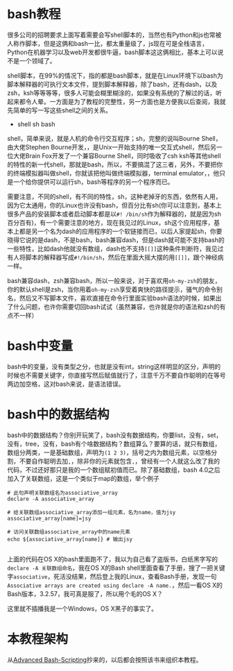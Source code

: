 # bash教程

很多公司的招聘要求上面写着需要会写shell脚本的，当然也有Python和js也常被人称作脚本，但是这俩和bash一比，都太重量级了，js现在可是全栈语言，Python在机器学习以及web开发都很牛逼，bash脚本这这俩相比，基本上可以说不是一个领域了。

shell脚本，在99%的情况下，指的都是bash脚本，就是在Linux环境下以bash为脚本解释器的可执行文本文件，提到脚本解释器，除了bash，还有dash，以及zsh，ksh等等等等，很多人可能会糊里糊涂的，如果没有系统的了解过的话，听起来都令人晕。一方面是为了教程的完整性，另一方面也是方便我以后查阅，我就先简单的写一写这些shell之间的关系。

* shell sh bash 

shell，简单来说，就是人机的命令行交互程序；sh，完整的说叫Bourne Shell，由大佬Stephen Bourne开发，，是Unix一开始支持的唯一交互式shell，然后另一位大佬Brain Fox开发了一个兼容Bourne Shell，同时吸收了csh ksh等其他shell的特性的新一代shell，那就是bash，所以，不要搞混了这三者，另外，不要把你的终端模拟器叫做shell，你就该把他叫做终端模拟器，terminal emulator，，他只是一个给你提供可以运行sh，bash等程序的另一个程序而已。

需要注意，不同的shell，有不同的特性，sh，这种老掉牙的东西，依然有人用，因为它太通用，你的Linux也许没有bash，但百分比有sh(你可以注意到，基本上很多产品的安装脚本或者启动脚本都是以`#! /bin/sh`作为解释器的，就是因为sh百分百有)，有一个需要注意的地方，现在我见过的Linux，sh这个应用程序，基本上都是另一个名为dash的应用程序的一个软链接而已，以后人家提起sh，你要晓得它说的是dash，不是bash，bash兼容dash，但是dash就可能不支持bash的一些特性，比如dash他就没有数组，dash也不支持`[[]]`这种条件判断符，我见过有人将脚本的解释器写成`#!/bin/sh`，然后在里面大摇大摆的用`[[]]`，跟个神经病一样。


bash兼容dash，zsh兼容bash，所以一般来说，对于喜欢用`oh-my-zsh`的朋友，你的默认shell是zsh，当你用着`oh-my-zsh`享受着爽快的路径提示，骚气的命令别名，然后又不写脚本文件，喜欢直接在命令行里面实验bash语法的时候，如果出了什么问题，也许你需要切回bash试试（虽然兼容，也许就是你的语法和zsh的有点不一样）

# bash中变量

bash中的变量，没有类型之分，也就是没有int，string这样明显的区分，声明的时候也不需要关键字，你直接写然后赋值就行了，注意千万不要自作聪明的在等号两边加空格，这对bash来说，是语法错误。


# bash中的数据结构

bash中的数据结构？你别开玩笑了，bash没有数据结构，你要list，没有，set，没有，tree，没有，bash有个啥数据结构？数组算么？要算的话，就只有数组，数组分两类，一是基础数组，声明为`(1 2 3)`，括号之内为数组元素，以空格分割，不要自作聪明去加`,`，除非你的元素就包含`,`，曾经有一个人就这么改了我的代码，不过还好那只是我的一个数组赋初值而已。除了基础数组，bash 4.0之后加入了关联数组，这是一个类似于map的数组，举个例子
```shell
# 此句声明关联数组名为associative_array
declare -A associative_array

# 给关联数组associative_array添加一组元素，名为name，值为jsy
associative_array[name]=jsy

# 访问关联数组associative_array中的name元素
echo ${associative_array[name]} # 输出jsy


```
上面的代码在OS X的bash里面跑不了，我以为自己看了盗版书，白纸黑字写的`declare -A 关联数组命名`，我在OS X的Bash shell里面查看了手册，搜了一把关键字`associative`，死活没结果，然后登上我的Linux，查看Bash手册，发现一句`Associative arrays are created using declare -A name.`，然后一看OS X的Bash版本，3.2.57，我可真是服了，所以用个毛的OS X？

这里就不插播我是一个Windows，OS X黑子的事实了。

# 本教程架构

从[Advanced Bash-Scripting](http://www.tldp.org/LDP/abs/html/abs-guide.html)抄来的，以后都会按照该书来组织本教程。


